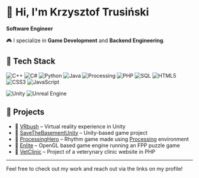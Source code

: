 # 👋 Hi, I'm Krzysztof Trusiński

**Software Engineer**

🎮 I specialize in **Game Development** and **Backend Engineering**.  

## 🧰 Tech Stack

<!-- Languages -->
![C++](https://img.shields.io/badge/C++-00599C?style=flat&logo=c%2B%2B&logoColor=white)
![C#](https://img.shields.io/badge/C%23-239120?style=flat&logo=dotnet&logoColor=white)
![Python](https://img.shields.io/badge/Python-3776AB?style=flat&logo=python&logoColor=white)
![Java](https://img.shields.io/badge/Java-007396?style=flat&logo=openjdk&logoColor=white)
![Processing](https://img.shields.io/badge/Processing-006699?style=flat&logo=processingfoundation&logoColor=white)
![PHP](https://img.shields.io/badge/PHP-777BB4?style=flat&logo=php&logoColor=white)
![SQL](https://img.shields.io/badge/SQL-4479A1?style=flat&logo=mysql&logoColor=white)
![HTML5](https://img.shields.io/badge/HTML5-E34F26?style=flat&logo=html5&logoColor=white)
![CSS3](https://img.shields.io/badge/CSS3-1572B6?style=flat&logo=css3&logoColor=white)
![JavaScript](https://img.shields.io/badge/JavaScript-F7DF1E?style=flat&logo=javascript&logoColor=black)

<!-- Game Engines -->
![Unity](https://img.shields.io/badge/Unity-100000?style=flat&logo=unity&logoColor=white)
![Unreal Engine](https://img.shields.io/badge/Unreal%20Engine-313131?style=flat&logo=unrealengine&logoColor=white)

## 🚀 Projects

- 🔷 [VRbush](https://github.com/konutix/VRbush) – Virtual reality experience in Unity
- 🔷 [SaveTheBasementUnity](https://github.com/konutix/SaveTheBasementUnity) – Unity-based game project
- 🔷 [ProcessingHero](https://github.com/konutix/SaveTheBasementUnity) – Rhythm game made using [Processing](https://processing.org/) environment
- 🔷 [Enlite](https://github.com/MateuszDarul/PBL) – OpenGL based game engine running an FPP puzzle game
- 🔷 [VetClinic](https://github.com/konutix/veterinary_clinic) – Project of a veterynary clinic website in PHP

---

Feel free to check out my work and reach out via the links on my profile!
